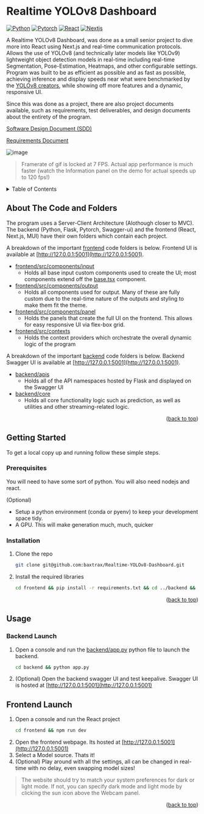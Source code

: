 # Realtime YOLOv8 Dashboard



[![Python][Python-badge]][Python-url]
[![Pytorch][Pytorch-badge]][Pytorch-url]
[![React][React-badge]][React-url]
[![Nextjs][Nextjs-badge]][Nextjs-url]

A Realtime YOLOv8 Dashboard, was done as a small senior project to dive more into React using Next.js and real-time communication protocols. Allows the use of YOLOv8 (and technically later models like YOLOv9) lightweight object detection models in real-time including real-time Segmentation, Pose-Estimation, Heatmaps, and other configurable settings. Program was built to be as efficient as possible and as fast as possible, achieving inference and display speeds near what were benchmarked by the [YOLOv8 creators](https://www.ultralytics.com/), while showing off more features and a dynamic, responsive UI.

Since this was done as a project, there are also project documents available, such as requirements, test deliverables, and design documents about the entirety of the program.

[Software Design Document (SDD)](docs/Requirements.pdf)

[Requirements Document](docs/Software_Design_Document.pdf)

![image](docs/demo.gif)
> Framerate of gif is locked at 7 FPS. Actual app performance is much faster (watch the Information panel on the demo for actual speeds up to 120 fps!)
<!-- TABLE OF CONTENTS -->
<details>
  <summary>Table of Contents</summary>
  <ol>
    <li>
      <a href="#about-the-code-and-folders">About The Code and Folders</a>
    </li>
    <li>
      <a href="#getting-started">Getting Started</a>
      <ul>
        <li><a href="#prerequisites">Prerequisites</a></li>
        <li><a href="#installation">Installation</a></li>
      </ul>
    </li>
    <li>
      <a href="#usage">Usage</a>
      <ul>
        <li><a href="#backend-launch">Backend Launch</a></li>
        <li><a href="#frontend-launch">Frontend Launch</a></li>
      </ul>
    </li>
  </ol>
</details>

<!-- Improved compatibility of back-to-top link: See: https://github.com/othneildrew/Best-README-Template/pull/73 -->
<a name="readme-top"></a>

<!-- ABOUT THE CODE-->
## About The Code and Folders

The program uses a Server-Client Architecture (Alothough closer to MVC). The backend (Python, Flask, Pytorch, Swagger-ui) and the frontend (React, Next.js, MUI) have their own folders which contain each project.

A breakdown of the important [frontend](frontend) code folders is below. Frontend UI is available at [http://127.0.0.1:5001](http://127.0.0.1:5001).
* [frontend/src/components/input](frontend/src/components/input)
  * Holds all base input custom components used to create the UI; most components extend off the [base.tsx](frontend/src/components/input/base.tsx) component.
* [frontend/src/components/output](frontend/src/components/output)
  * Holds all components used for output. Many of these are fully custom due to the real-time nature of the outputs and styling to make them fit the theme.
* [frontend/src/components/panel](frontend/src/components/panel)
  * Holds the panels that create the full UI on the frontend. This allows for easy responsive UI via flex-box grid.
* [frontend/src/contexts](frontend/src/contexts)
  * Holds the context providers which orchestrate the overall dynamic logic of the program

A breakdown of the important [backend](backend) code folders is below. Backend Swagger UI is available at [http://127.0.0.1:5001](http://127.0.0.1:5001).
* [backend/apis](backend/apis)
  * Holds all of the API namespaces hosted by Flask and displayed on the Swagger UI
* [backend/core](backend/core)
  * Holds all core functionality logic such as prediction, as well as utilities and other streaming-related logic.

<p align="right">(<a href="#readme-top">back to top</a>)</p>

<!-- GETTING STARTED -->
## Getting Started
To get a local copy up and running follow these simple steps.

### Prerequisites

You will need to have some sort of python. You will also need nodejs and react.

(Optional)
* Setup a python environment (conda or pyenv) to keep your development space tidy.
* A GPU. This will make generation much, much, quicker

### Installation

1. Clone the repo
   ```bash
   git clone git@github.com:baxtrax/Realtime-YOLOv8-Dashboard.git
   ```
2. Install the required libraries
   ```bash
   cd frontend && pip install -r requirements.txt && cd ../backend && npm install
   ```
<p align="right">(<a href="#readme-top">back to top</a>)</p>

<!-- USAGE EXAMPLES -->
## Usage
### Backend Launch
1. Open a console and run the [backend/app.py](backend/app.py) python file to launch the backend.
   ```bash
   cd backend && python app.py
   ```
2. (Optional) Open the backend swagger UI and test keepalive. Swagger UI is hosted at [http://127.0.0.1:5001](http://127.0.0.1:5001)

## Frontend Launch
1. Open a console and run the React project
   ```bash
   cd frontend && npm run dev
   ```
2. Open the frontend webpage. Its hosted at [http://127.0.0.1:5001](http://127.0.0.1:5001)
3. Select a Model source. Thats it!
4. (Optional) Play around with all the settings, all can be changed in real-time with no delay, even swapping model sizes!
> The website should try to match your system preferences for dark or light mode. If not, you can specify dark mode and light mode by clicking the sun icon above the Webcam panel.
<p align="right">(<a href="#readme-top">back to top</a>)</p>


<!-- MARKDOWN LINKS & IMAGES -->
<!-- https://www.markdownguide.org/basic-syntax/#reference-style-links -->
[Python-badge]: https://img.shields.io/badge/Python-3776AB.svg?style=for-the-badge&logo=python&logoColor=FFD343
[Python-url]: https://www.python.org/
[Pytorch-badge]: https://img.shields.io/badge/Pytorch-EE4C2C.svg?style=for-the-badge&logo=pytorch&logoColor=white
[Pytorch-url]: https://pytorch.org/
[React-badge]: https://shields.io/badge/react-black?logo=react&style=for-the-badge
[React-url]: https://react.dev/
[Nextjs-badge]: https://img.shields.io/badge/next.js-000000?style=for-the-badge&logo=nextdotjs&logoColor=white
[Nextjs-url]: https://nextjs.org/
